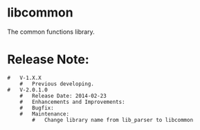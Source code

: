 libcommon
===========

The common functions library.

#   Release  Note:
    #   V-1.X.X
        #   Previous developing.
    #   V-2.0.1.0
        #   Release Date: 2014-02-23
        #   Enhancements and Improvements:
        #   Bugfix:
        #   Maintenance:
            #   Change library name from lib_parser to libcommon
